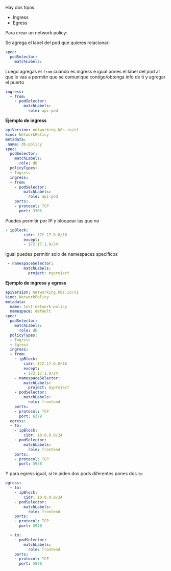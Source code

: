 Hay dos tipos:

- Ingress
- Egress

Para crear un network policy:

Se agrega el label del pod que quieres relacionar: 

```yaml
spec:
  podSelector:
    matchLabels:
```

Luego agregas el `from` cuando es ingress e igual pones el label del pod al que le vas a permitir que se comunique contigo/obtenga info de ti y agregar el puerto

```yaml
ingress:
  - from:
    - podSelector:
        matchLabels:
          role: api-pod
```

**Ejemplo de ingress**

```yaml
apiVersion: networking.k8s.io/v1
kind: NetworkPolicy
metadata:
 name: db-policy
spec:
  podSelector:
    matchLabels:
      role: db
  policyTypes:
  - Ingress
  ingress:
  - from:
    - podSelector:
        matchLabels:
          role: api-pod
    ports:
    - protocol: TCP
      port: 3306
```

Puedes permitir por IP y bloquear las que no

```yaml
- ipBlock:
        cidr: 172.17.0.0/16
        except:
        - 172.17.1.0/24
```

Igual puedes permitir solo de namespaces specificos

```yaml
 - namespaceSelector:
        matchLabels:
          project: myproject
```

**Ejemplo de ingress y egress**

```yaml
apiVersion: networking.k8s.io/v1
kind: NetworkPolicy
metadata:
  name: test-network-policy
  namespace: default
spec:
  podSelector:
    matchLabels:
      role: db
  policyTypes:
  - Ingress
  - Egress
  ingress:
  - from:
    - ipBlock:
        cidr: 172.17.0.0/16
        except:
        - 172.17.1.0/24
    - namespaceSelector:
        matchLabels:
          project: myproject
    - podSelector:
        matchLabels:
          role: frontend
    ports:
    - protocol: TCP
      port: 6379
  egress:
  - to:
    - ipBlock:
        cidr: 10.0.0.0/24
    - podSelector:
        matchLabels:
          role: frontend
    ports:
    - protocol: TCP
      port: 5978
```

Y para egress igual, si te piden dos pods diferentes pones dos `to`

```yaml
egress:
  - to:
    - ipBlock:
        cidr: 10.0.0.0/24
    - podSelector:
        matchLabels:
          role: frontend
    ports:
    - protocol: TCP
      port: 5978

  - to:
    - podSelector:
        matchLabels:
          role: frontend
    ports:
    - protocol: TCP
      port: 5978
```
